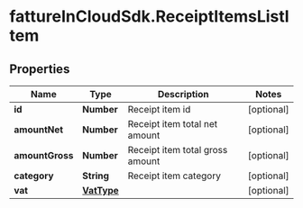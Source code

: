 # fattureInCloudSdk.ReceiptItemsListItem

## Properties

Name | Type | Description | Notes
------------ | ------------- | ------------- | -------------
**id** | **Number** | Receipt item id | [optional] 
**amountNet** | **Number** | Receipt item total net amount | [optional] 
**amountGross** | **Number** | Receipt item total gross amount | [optional] 
**category** | **String** | Receipt item category | [optional] 
**vat** | [**VatType**](VatType.md) |  | [optional] 


